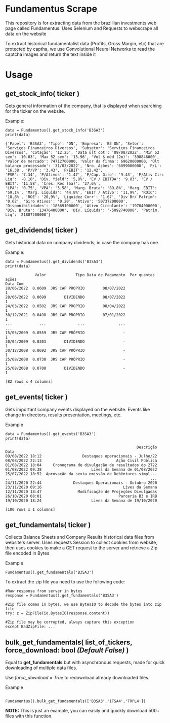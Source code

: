 # Fundamentus Scrape

This repository is for extracting data from the brazillian investments web page called Fundamentus. Uses Selenium and Requests to webscrape
all data on the website

To extract historical fundamentalist data (Profits, Gross Margin, etc) that are protected by captha, we use Convolutional Neural Networks to read the captcha images
and return the text inside it

# Usage

## get_stock_info( ticker )

Gets general information of the company, that is displayed when searching for the ticker on the website.

Example:

```
data = Fundamentus().get_stock_info('B3SA3')
print(data)
```
```
{'Papel': 'B3SA3', 'Tipo': 'ON', 'Empresa': 'B3 ON', 'Setor': 'Serviços Financeiros Diversos', 'Subsetor': 'Serviços Financeiros Diversos', 'Cotação': '12.25', 'Data últ cot': '09/08/2022', 'Min 52 sem': '10.03', 'Max 52 sem': '15.96', 'Vol $ méd (2m)': '398846000', 'Valor de mercado': 74712700000, 'Valor da firma': 69620000000, 'Últ balanço processado': '31/03/2022', 'Nro. Ações': '6099000000', 'P/L': '16.38', 'P/VP': '3.43', 'P/EBIT': '12.42', 
'PSR': '7.34', 'P/Ativos': '1.47', 'P/Cap. Giro': '9.43', 'P/Ativ Circ Liq': '-8.18', 'Div. Yield': '5,8%', 'EV / EBITDA': '9.83', 'EV / EBIT': '11.58', 'Cres. Rec (5a)': '27,6%', 
'LPA': '0.75', 'VPA': '3.58', 'Marg. Bruta': '89,8%', 'Marg. EBIT': '59,1%', 'Marg. Líquida': '44,8%', 'EBIT / Ativo': '11,9%', 'ROIC': '18,8%', 'ROE': '20,9%', 'Liquidez Corr': '1.67', 'Div Br/ Patrim': '0.62', 'Giro Ativos': '0.20', 'Ativo': '50737200000', 'Disponibilidades': '18569100000', 'Ativo Circulante': '19784000000', 'Dív. Bruta': '13476400000', 'Dív. Líquida': '-5092740000', 'Patrim. Líq': '21807200000'}
```

## get_dividends( ticker )

Gets historical data on company dividends, in case the company has one.

Example:

```
data = Fundamentus().get_dividends('B3SA3')
print(data)
```
```
             Valor             Tipo Data de Pagamento  Por quantas ações
Data Com
28/06/2022  0.0609  JRS CAP PROPRIO        08/07/2022                  1
28/06/2022  0.0699        DIVIDENDO        08/07/2022                  1
24/03/2022  0.0502  JRS CAP PROPRIO        08/04/2022                  1
30/12/2021  0.0498  JRS CAP PROPRIO        07/01/2022                  1
...            ...              ...               ...                ...
15/05/2009  0.0559  JRS CAP PRÓPRIO                 -                  1
30/04/2009  0.0303        DIVIDENDO                 -                  1
30/12/2008  0.0692  JRS CAP PRÓPRIO                 -                  1
25/08/2008  0.0730  JRS CAP PRÓPRIO                 -                  1
25/08/2008  0.0700        DIVIDENDO                 -                  1

[82 rows x 4 columns]
```

## get_events( ticker )

Gets important company events displayed on the website. Events like change in directors, results presentation, meetings, etc.

Example

```
data = Fundamentus().get_events('B3SA3')
print(data)
```

```
                                                          Descrição
Data
09/08/2022 18:12                  Destaques operacionais - Julho/22
08/08/2022 22:13                                 Ação Civil Pública
01/08/2022 18:04     Cronograma de divulgação de resultados do 2T22
01/08/2022 09:38                      Lives da Semana de 01/08/2022
25/07/2022 18:52  Aprovação da sexta emissão de Debêntures simpl...
...                                                             ...
24/11/2020 22:44              Destaques Operacionais - Outubro 2020
23/11/2020 09:16                                    Lives da Semana
12/11/2020 18:47                Modificação de Projeções Divulgadas
26/10/2020 08:01                                  Parceria B3 e IRB
19/10/2020 18:24                      Lives da Semana de 19/10/2020

[100 rows x 1 columns]
```

## get_fundamentals( ticker )

Collects Balance Sheets and Company Results historical data files from website's server.
Uses requests Session to collect cookies from website, then uses cookies to make a GET request to the server and retrieve a Zip file encoded in Bytes

Example

```
Fundamentus().get_fundamentals('B3SA3')

```

To extract the zip file you need to use the following code:

```
#Raw response from server in bytes
response = Fundamentus().get_fundamentals('B3SA3')

#Zip file comes in bytes, we use BytesIO to decode the bytes into zip file
try: z = ZipFile(io.BytesIO(response.content))

#Zip file may be corrupted, always capture this exception
except BadZipFile: ...

```


## bulk_get_fundamentals( list_of_tickers, force_download: bool *(Default False)* )

Equal to **get_fundamentals** but with asynchronous requests, made for quick downloading of multiple data files. 

Use *force_download = True* to redownload already downloaded files.

Example

```

Fundamentus().bulk_get_fundamentals(['B3SA3','ITSA4','TRPL4'])

```

**NOTE:** This is just an example, you can easily and quickly download 500+ files with this function.

